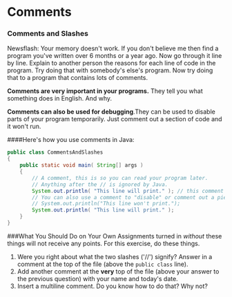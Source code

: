 # Comments

<h3>Comments and Slashes</h3>

Newsflash: Your memory doesn't work. If you don't believe me then find a program you've written over 6 months or a year ago. Now go through it line by line. Explain to another person the reasons for each line of code in the program. Try doing that with somebody's else's program. Now try doing that to a program that contains lots of comments.

**Comments are very important in your programs.** They tell you what something does in English. And why.

**Comments can also be used for debugging**.They can be used to disable parts of your program temporarily. Just comment out a section of code and it won't run.

####Here's how you use comments in Java:
```java
public class CommentsAndSlashes
{
    public static void main( String[] args )
    {
        // A comment, this is so you can read your program later.
        // Anything after the // is ignored by Java.
        System.out.println( "This line will print." ); // this comment is ignored by the compiler.
        // You can also use a comment to "disable" or comment out a piece of code:
        // System.out.println("This line won't print.");
        System.out.println( "This line will print." );
    }
}
```
###What You Should Do on Your Own
Assignments turned in <em>without</em> these things will not receive any points. For this exercise, do these things.

1. Were you right about what the two slashes ('//') signify? Answer in a comment at the top of the file (above the ```public class```  line).
2. Add another comment at the **very** top of the file (above your answer to the previous question) with your name and today's date.
3. Insert a multiline comment. Do you know how to do that? Why not?